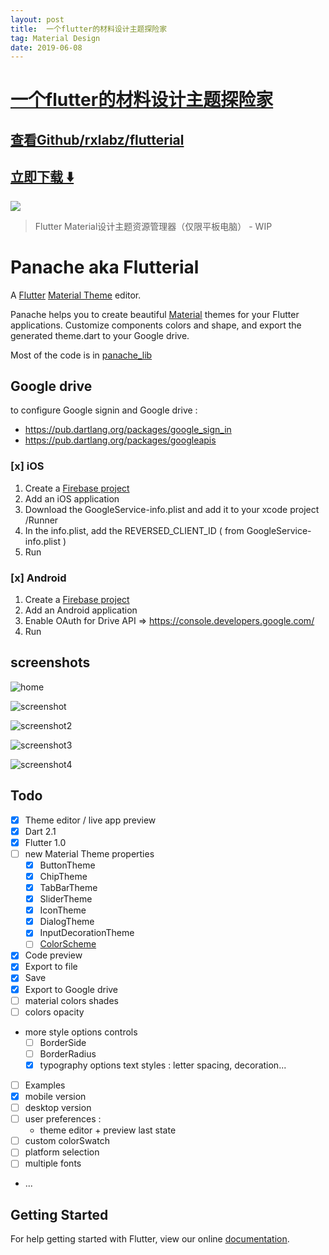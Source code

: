 ```yaml
---
layout: post
title:  一个flutter的材料设计主题探险家
tag: Material Design
date: 2019-06-08
---
```


# [一个flutter的材料设计主题探险家 ](http://github.com/rxlabz/flutterial) 



## [查看Github/rxlabz/flutterial](http://github.com/rxlabz/flutterial)
## [立即下载 ️⬇️ ](https://codeload.github.com/rxlabz/flutterial/zip/master) 


 
![](https://flutterawesome.com/content/images/2018/12/Flutterialc.jpg)
 
>
> Flutter Material设计主题资源管理器（仅限平板电脑） -  WIP
>

 
# Panache aka Flutterial 

A [Flutter](https://flutter.io) [Material Theme](https://docs.flutter.io/flutter/material/ThemeData-class.html) editor. 

Panache helps you to create beautiful [Material](http://material.io) themes for your Flutter applications.
Customize components colors and shape, and export the generated theme.dart to your Google drive.

Most of the code is in [panache_lib](https://github.com/rxlabz/panache_lib)

## Google drive

to configure Google signin and Google drive :

- https://pub.dartlang.org/packages/google_sign_in
- https://pub.dartlang.org/packages/googleapis
  
### [x] iOS

1. Create a [Firebase project](https://firebase.google.com)
2. Add an iOS application
3. Download the GoogleService-info.plist and add it to your xcode project /Runner
4. In the info.plist, add the REVERSED_CLIENT_ID ( from GoogleService-info.plist )  
5. Run 

### [x] Android

1. Create a [Firebase project](https://firebase.google.com)
2. Add an Android application
3. Enable OAuth for Drive API => https://console.developers.google.com/
4. Run 


## screenshots

![home](https://raw.githubusercontent.com/rxlabz/flutterial/master/docs/home.png)

![screenshot](https://raw.githubusercontent.com/rxlabz/flutterial/master/docs/screenshot.png)

![screenshot2](https://raw.githubusercontent.com/rxlabz/flutterial/master/docs/screenshot2.png)

![screenshot3](https://raw.githubusercontent.com/rxlabz/flutterial/master/docs/screenshot3.png)

![screenshot4](https://raw.githubusercontent.com/rxlabz/flutterial/master/docs/screenshot4.png)

## Todo

- [x] Theme editor / live app preview
- [x] Dart 2.1
- [x] Flutter 1.0
- [ ] new Material Theme properties
  - [x] ButtonTheme
  - [x] ChipTheme
  - [x] TabBarTheme
  - [x] SliderTheme
  - [x] IconTheme
  - [x] DialogTheme
  - [x] InputDecorationTheme
  - [ ] [ColorScheme](https://github.com/rxlabz/color_scheme)
- [x] Code preview
- [x] Export to file
- [x] Save
- [x] Export to Google drive
- [ ] material colors shades
- [ ] colors opacity
- more style options controls
  - [ ] BorderSide
  - [ ] BorderRadius
  - [x] typography options text styles : letter spacing, decoration...
- [ ] Examples
- [x] mobile version
- [ ] desktop version
- [ ] user preferences :
  - theme editor + preview last state
- [ ] custom colorSwatch
- [ ] platform selection
- [ ] multiple fonts
- ...

## Getting Started

For help getting started with Flutter, view our online
[documentation](http://flutter.io/).

